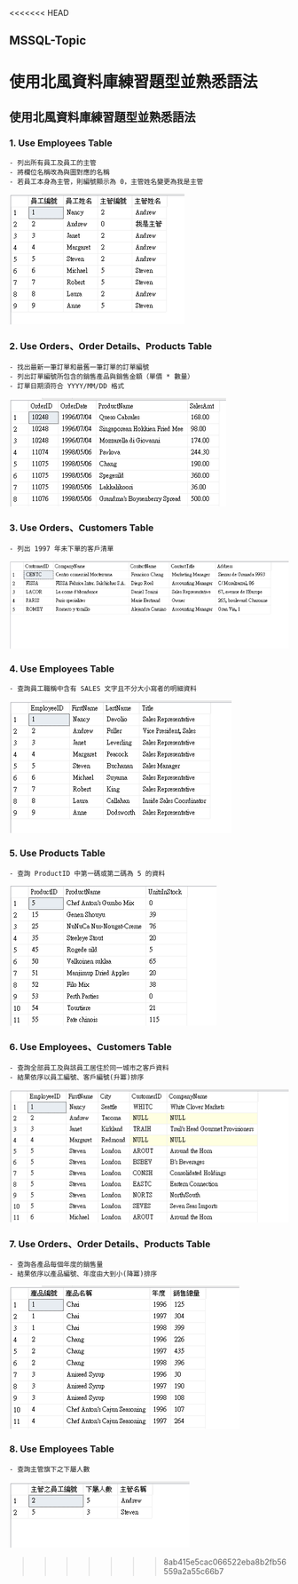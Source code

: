 <<<<<<< HEAD
 ## MSSQL-Topic
 使用北風資料庫練習題型並熟悉語法
=======
 ## 使用北風資料庫練習題型並熟悉語法
 ### 1. Use Employees Table
    - 列出所有員工及員工的主管
    - 將欄位名稱改為與圖對應的名稱
    - 若員工本身為主管，則編號顯示為 0，主管姓名變更為我是主管
![image](https://github.com/FakeStandard/MSSQL-Topic/blob/main/image/r1.png?raw=true)

 ### 2. Use Orders、Order Details、Products Table
    - 找出最新一筆訂單和最舊一筆訂單的訂單編號
    - 列出訂單編號所包含的銷售產品與銷售金額（單價 * 數量）
    - 訂單日期須符合 YYYY/MM/DD 格式
![image](https://github.com/FakeStandard/MSSQL-Topic/blob/main/image/r2.png?raw=true)

 ### 3. Use Orders、Customers Table
    - 列出 1997 年未下單的客戶清單
![image](https://github.com/FakeStandard/MSSQL-Topic/blob/main/image/r3.png?raw=true)

 ### 4. Use Employees Table
    - 查詢員工職稱中含有 SALES 文字且不分大小寫者的明細資料
![image](https://github.com/FakeStandard/MSSQL-Topic/blob/main/image/r4.png?raw=true)

 ### 5. Use Products Table
    - 查詢 ProductID 中第一碼或第二碼為 5 的資料
![image](https://github.com/FakeStandard/MSSQL-Topic/blob/main/image/r5.png?raw=true)

 ### 6. Use Employees、Customers Table
    - 查詢全部員工及與該員工居住於同一城市之客戶資料
    - 結果依序以員工編號、客戶編號(升冪)排序
![image](https://github.com/FakeStandard/MSSQL-Topic/blob/main/image/r6.png?raw=true)

 ### 7. Use Orders、Order Details、Products Table
    - 查詢各產品每個年度的銷售量
    - 結果依序以產品編號、年度由大到小(降冪)排序
![image](https://github.com/FakeStandard/MSSQL-Topic/blob/main/image/r7.png?raw=true)

 ### 8. Use Employees Table
    - 查詢主管旗下之下屬人數
![image](https://github.com/FakeStandard/MSSQL-Topic/blob/main/image/r8.png?raw=true)

>>>>>>> 8ab415e5cac066522eba8b2fb56559a2a55c66b7
